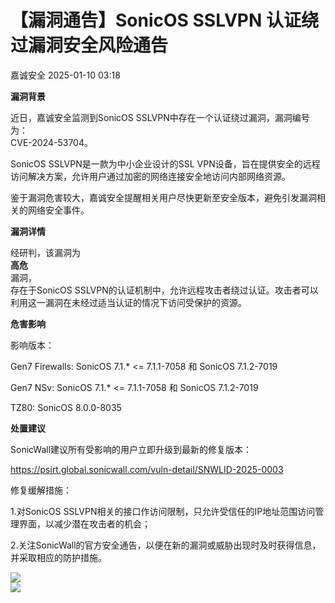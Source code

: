 #  【漏洞通告】SonicOS SSLVPN 认证绕过漏洞安全风险通告   
 嘉诚安全   2025-01-10 03:18  
  
**漏洞背景**  
  
  
  
  
  
  
  
  
近日，嘉诚安全监测到SonicOS SSLVPN中存在一个认证绕过漏洞，漏洞编号为：  
CVE-2024-53704。  
  
  
SonicOS SSLVPN是一款为中小企业设计的SSL VPN设备，旨在提供安全的远程访问解决方案，允许用户通过加密的网络连接安全地访问内部网络资源。  
  
  
鉴于漏洞危害较大，嘉诚安全提醒相关用户尽快更新至安全版本，避免引发漏洞相关的网络安全事件。  
  
  
**漏洞详情**  
  
  
  
  
  
  
  
  
经研判，该漏洞为  
**高危**  
漏洞，  
存在于SonicOS SSLVPN的认证机制中，允许远程攻击者绕过认证。攻击者可以利用这一漏洞在未经过适当认证的情况下访问受保护的资源。  
  
  
**危害影响**  
  
  
  
  
  
  
  
  
影响版本：  
  
Gen7 Firewalls: SonicOS 7.1.* <= 7.1.1-7058 和 SonicOS 7.1.2-7019  
  
Gen7 NSv: SonicOS 7.1.* <= 7.1.1-7058 和 SonicOS 7.1.2-7019  
  
TZ80: SonicOS 8.0.0-8035  
  
  
**处置建议**  
  
  
  
  
  
  
  
  
SonicWall建议所有受影响的用户立即升级到最新的修复版本：  
  
https://psirt.global.sonicwall.com/vuln-detail/SNWLID-2025-0003  
  
修复缓解措施：  
  
1.对SonicOS SSLVPN相关的接口作访问限制，只允许受信任的IP地址范围访问管理界面，以减少潜在攻击者的机会；  
  
2.关注SonicWall的官方安全通告，以便在新的漏洞或威胁出现时及时获得信息，并采取相应的防护措施。  
  
  
![](https://mmbiz.qpic.cn/mmbiz_png/1t8LLTibEW5NtxqlBL1HLib8jMO0PWtibWTWTFPOa3ND1lyaEQyBgp2fodg9A1XxvPjY7L6ILtK26MBGhofWE0ORw/640?wx_fmt=png&wx_ "")  
![](https://mmbiz.qpic.cn/sz_mmbiz_gif/sDiaO8GNKJrJnzIYoQAv2nF3pgKm4SgdFkzuniaicBHQxgSdu0U0xyYbNDOcNkDMWCjwJNwKnic9ASAhhxEpkFL6lg/640?wx_fmt=gif&wx_ "")  
  
  
